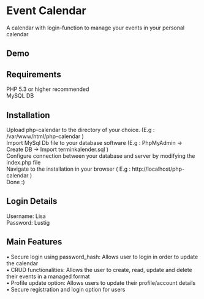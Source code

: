 # Event Calendar
A calendar with login-function to manage your events in your personal calendar

## Demo

## Requirements
PHP 5.3 or higher recommended  
MySQL DB

## Installation
Upload php-calendar to the directory of your choice. (E.g : /var/www/html/php-calendar )  
Import MySql Db file to your database software (E.g : PhpMyAdmin -> Create DB -> Import terminkalender.sql )  
Configure connection between your database and server by modifying the index.php file  
Navigate to the installation in your browser ( E.g : http://localhost/php-calendar )  
Done :)

## Login Details 
Username: Lisa  
Password: Lustig  

## Main Features
• Secure login using password_hash: Allows user to login in order to update the calendar  
• CRUD functionalities: Allows the user to create, read, update and delete their events in a managed format  
• Profile update option: Allows users to update their profile/account details  
• Secure registration and login option for users  
